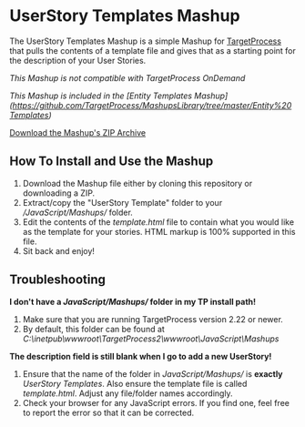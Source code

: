 UserStory Templates Mashup
==========================

The UserStory Templates Mashup is a simple Mashup for 
[TargetProcess](http://www.targetprocess.com) that pulls the
contents of a template file and gives that as a starting point 
for the description of your User Stories.

*This Mashup is _not_ compatible with TargetProcess OnDemand*

*This Mashup is included in the [Entity Templates Mashup] (https://github.com/TargetProcess/MashupsLibrary/tree/master/Entity%20Templates)*

[Download the Mashup's ZIP Archive](https://github.com/downloads/TargetProcess/MashupsLibrary/UserStory%20Templates.zip)

How To Install and Use the Mashup
---------------------------------

1. Download the Mashup file either by cloning this repository or
   downloading a ZIP.
2. Extract/copy the "UserStory Template" folder to your 
   _<TargetProcess Install Path>/JavaScript/Mashups/_ folder.
3. Edit the contents of the _template.html_ file to contain what 
   you would like as the template for your stories.  HTML markup 
   is 100% supported in this file.
4. Sit back and enjoy!

Troubleshooting
---------------

**I don't have a _JavaScript/Mashups/_ folder in my TP install path!**

1. Make sure that you are running TargetProcess version 2.22 or newer.
2. By default, this folder can be found at _C:\inetpub\wwwroot\TargetProcess2\wwwroot\JavaScript\Mashups_


**The description field is still blank when I go to add a new UserStory!**

1. Ensure that the name of the folder in _JavaScript/Mashups/_ is **exactly**
   _UserStory Templates_.  Also ensure the template file is called _template.html_. 
   Adjust any file/folder names accordingly.
2. Check your browser for any JavaScript errors.  If you find one, feel free 
   to report the error so that it can be corrected.
